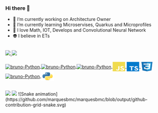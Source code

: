 ### Hi there 👋
- 🔭 I’m currently working on Architecture Owner
- 🌱 I’m currently learning Microservises, Quarkus and Microprofiles
- 💖 I love Math, IOT, Develops and Convolutional Neural Network
- 👽 I believe in ETs


<div style="display: inline_block"><br>
  <a href="https://github.com/marquesbmc">
  <img height="180em" src="https://github-readme-stats.vercel.app/api?username=marquesbmc&show_icons=true&theme=blueberry&include_all_commits=true&count_private=true"/>
  <img height="180em" src="https://github-readme-stats.vercel.app/api/top-langs/?username=marquesbmc&layout=compact&langs_count=7&theme=blueberry"/>


<div style="display: inline_block"><br>

  <img align="center" alt="bruno-Python" height="30" width="40" src="https://cdn.jsdelivr.net/gh/devicons/devicon/icons/java/java-original.svg" />
  <img align="center" alt="bruno-Python" height="30" width="40" src="https://design.jboss.org/quarkus/logo/final/SVG/quarkus_icon_rgb_default.svg" />
  <img align="center" alt="bruno-Python" height="30" width="40" src="https://cdn.jsdelivr.net/gh/devicons/devicon/icons/spring/spring-original.svg" />

  <img align="center" alt="bruno-Js" height="30" width="40" src="https://raw.githubusercontent.com/devicons/devicon/master/icons/javascript/javascript-plain.svg">
  <img align="center" alt="bruno-Ts" height="30" width="40" src="https://raw.githubusercontent.com/devicons/devicon/master/icons/typescript/typescript-plain.svg">
  <img align="center" alt="bruno-Ts" height="30" width="40" src="https://raw.githubusercontent.com/devicons/devicon/master/icons/css3/css3-original.svg">

  <img align="center" alt="bruno-Python" height="30" width="40"  src="https://cdn.jsdelivr.net/gh/devicons/devicon/icons/tensorflow/tensorflow-original.svg" />
  <img align="center" alt="bruno-Python" height="30" width="40" src="https://raw.githubusercontent.com/devicons/devicon/master/icons/python/python-original.svg">
</div>
    
 ##
    
<div> 
  <a href = "mailto:marquesbmc@gmail.com"><img src="https://img.shields.io/badge/-Gmail-%23333?style=for-the-badge&logo=gmail&logoColor=white" target="_blank"></a>
  <a href="hlinkedin.com/in/bruno-marques-costa-27269060" target="_blank"><img src="https://img.shields.io/badge/-LinkedIn-%230077B5?style=for-the-badge&logo=linkedin&logoColor=white" target="_blank"></a> 
![Snake animation](https://github.com/marquesbmc/marquesbmc/blob/output/github-contribution-grid-snake.svg)
</div>


